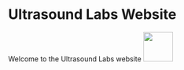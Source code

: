 # Ultrasound Labs Website

Welcome to the Ultrasound Labs website <img src="https://media.giphy.com/media/hvRJCLFzcasrR4ia7z/giphy.gif" width="60px"/>

